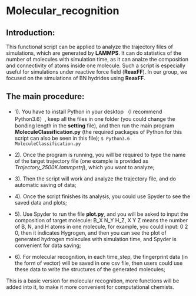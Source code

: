 # Molecular_recognition

## Introduction:

This functional script can be applied to analyze the trajectory files of simulations, which are generated by **LAMMPS**. It can do statistics of the number of molecules with simulation time, as it can analze the composition and connectivity of atoms inside one molecule. Such a script is especially useful for simulations under reactive force field (**ReaxFF**). In our group, we focused on the simulations of BN hydrides using **ReaxFF**.

## The main procedure:

- 1). You have to install Python in your desktop （I recommend Python3.6）, keep all the files in one folder (you could change the bonding length in the **setting** file), and then run the main program **MoleculeClassification.py** (the required packages of Python for this script can also be seen in this file); ``` $ Python3.6 MoleculeClassification.py ```

- 2). Once the program is running, you will be required to type the name of the target trajectory file (one example is provided as *Trajectory_2500K.lammpstrj*), which you want to analyze;

- 3). Then the script will work and analyze the trajectory file, and do automatic saving of data;

- 4). Once the script finishes its analysis, you could use Spyder to see the saved data and plots;

- 5). Use Spyder to run the file **plot.py**, and you will be asked to input the composition of target molecule: B_X N_Y H_Z, X Y Z means the number of B, N, and H atoms in one molecule, for example, you could input: 0 2 0, then it indicates Hygrogen, and then you can see the plot of generated hydrogen molecules with simulation time, and Spyder is convenient for data saving;

- 6). For molecular recognition, in each time_step, the fingerprint data (in the form of vector) will be saved in one csv file, then users could use these data to write the structures of the generated molecules;

This is a basic version for molecular recognition, more functions will be added into it, to make it more convenient for computational chemists.
